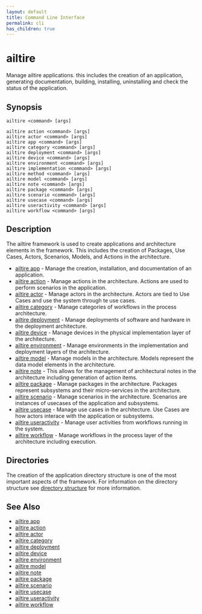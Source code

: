 ```yaml
---
layout: default
title: Command Line Interface
permalink: cli
has_children: true
---
```

# ailtire

Manage ailtire applications. this includes the creation of an application, generating documentation, building,
installing, uninstalling and check the status of the application.

## Synopsis

```shell
ailtire <command> [args]

ailtire action <command> [args]
ailtire actor <command> [args]
ailtire app <command> [args]
ailtire category <command> [args]
ailtire deployment <command> [args]
ailtire device <command> [args]
ailtire environment <command> [args]
ailtire implementation <command> [args]
ailtire method <command> [args]
ailtire model <command> [args]
ailtire note <command> [args]
ailtire package <command> [args]
ailtire scenario <command> [args]
ailtire usecase <command> [args]
ailtire useractivity <command> [args]
ailtire workflow <command> [args]
```

## Description

The ailtire framework is used to create applications and architecture elements in the framework. This includes
the creation of Packages, Use Cases, Actors, Scenarios, Models, and Actions in the architecture.

* [ailtire app](cli-app) - Manage the creation, installation, and documentation of an application.
* [ailtire action](cli-action) - Manage actions in the architecture. Actions are used to perform scenarios in the application. 
* [ailtire actor](cli-actor) - Manage actors in the architecture. Actors are tied to Use Cases and use the system through te use cases.
* [ailtire category](cli-category) - Manage categories of workflows in the process architecture.
* [ailtire deployment](cli-deployment) - Manage deployments of software and hardware in the deployment architecture.
* [ailtire device](cli-device) - Manage devices in the physical implementation layer of the architecture.
* [ailtire environment](cli-environment) - Manage environments in the implementation and deployment layers of the architecture.
* [ailtire model](cli-model) - Manage models in the architecture. Models represent the data model elements in the architecture.
* [ailtire note](cli-note) - This allows for the management of architectural notes in the architecture including generation of action items.
* [ailtire package](cli-package) - Manage packages in the architecture. Packages represent subsystems and their micro-services in the architecture.
* [ailtire scenario](cli-scenario) - Manage scenarios in the architecture. Scenarios are instances of usecases of the application and subsystems.
* [ailtire usecase](cli-usecase) - Manage use cases in the architecture. Use Cases are how actors interace with the application or subsystems.
* [ailtire useractivity](cli-useractivity) - Manage user activities from workflows running in the system.
* [ailtire workflow](cli-workflow) - Manage workflows in the process layer of the architecture including execution.

## Directories

The creation of the application directory structure is one of the most important aspects of the framework. For
information on the directory structure see [directory structure](directory) for more information.

## See Also
* [ailtire app](cli-app) 
* [ailtire action](cli-action)
* [ailtire actor](cli-actor) 
* [ailtire category](cli-category) 
* [ailtire deployment](cli-deployment) 
* [ailtire device](cli-device) 
* [ailtire environment](cli-environment) 
* [ailtire model](cli-model) 
* [ailtire note](cli-note) 
* [ailtire package](cli-package) 
* [ailtire scenario](cli-scenario) 
* [ailtire usecase](cli-usecase) 
* [ailtire useractivity](cli-useractivity) 
* [ailtire workflow](cli-workflow) 
